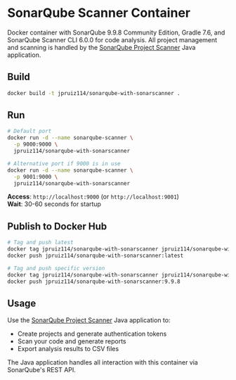 # SonarQube Scanner Container

Docker container with SonarQube 9.9.8 Community Edition, Gradle 7.6, and SonarQube Scanner CLI 6.0.0 for code analysis. All project management and scanning is handled by the [SonarQube Project Scanner](../sonarqube-project-scanner/) Java application.

## Build

```bash
docker build -t jpruiz114/sonarqube-with-sonarscanner .
```

## Run

```bash
# Default port
docker run -d --name sonarqube-scanner \
  -p 9000:9000 \
  jpruiz114/sonarqube-with-sonarscanner

# Alternative port if 9000 is in use
docker run -d --name sonarqube-scanner \
  -p 9001:9000 \
  jpruiz114/sonarqube-with-sonarscanner
```

**Access**: `http://localhost:9000` (or `http://localhost:9001`)  
**Wait**: 30-60 seconds for startup

## Publish to Docker Hub

```bash
# Tag and push latest
docker tag jpruiz114/sonarqube-with-sonarscanner jpruiz114/sonarqube-with-sonarscanner:latest
docker push jpruiz114/sonarqube-with-sonarscanner:latest

# Tag and push specific version
docker tag jpruiz114/sonarqube-with-sonarscanner jpruiz114/sonarqube-with-sonarscanner:9.9.8
docker push jpruiz114/sonarqube-with-sonarscanner:9.9.8
```

## Usage

Use the [SonarQube Project Scanner](../sonarqube-project-scanner/) Java application to:
- Create projects and generate authentication tokens
- Scan your code and generate reports  
- Export analysis results to CSV files

The Java application handles all interaction with this container via SonarQube's REST API.